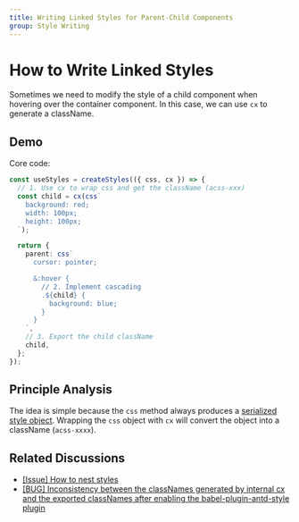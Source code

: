 ```yaml
---
title: Writing Linked Styles for Parent-Child Components
group: Style Writing
---
```


# How to Write Linked Styles

Sometimes we need to modify the style of a child component when hovering over the container component. In this case, we can use `cx` to generate a className.

## Demo

Core code:

```ts
const useStyles = createStyles(({ css, cx }) => {
  // 1. Use cx to wrap css and get the className (acss-xxx)
  const child = cx(css`
    background: red;
    width: 100px;
    height: 100px;
  `);

  return {
    parent: css`
      cursor: pointer;

      &:hover {
        // 2. Implement cascading
        .${child} {
          background: blue;
        }
      }
    `,
    // 3. Export the child className
    child,
  };
});
```

<code src="./demos/NestElements.tsx"></code>

## Principle Analysis

The idea is simple because the `css` method always produces a [serialized style object](/api/create-styles#css). Wrapping the `css` object with `cx` will convert the object into a className (`acss-xxxx`).

## Related Discussions

- [\[Issue\] How to nest styles](https://github.com/ant-design/antd-style/issues/54)
- [\[BUG\] Inconsistency between the classNames generated by internal cx and the exported classNames after enabling the babel-plugin-antd-style plugin](https://github.com/ant-design/antd-style/issues/83)
